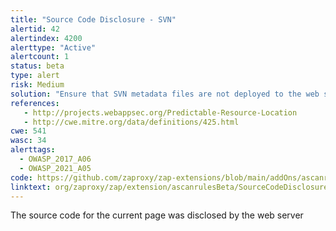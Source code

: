 ```yaml
---
title: "Source Code Disclosure - SVN"
alertid: 42
alertindex: 4200
alerttype: "Active"
alertcount: 1
status: beta
type: alert
risk: Medium
solution: "Ensure that SVN metadata files are not deployed to the web server or application server"
references:
   - http://projects.webappsec.org/Predictable-Resource-Location
   - http://cwe.mitre.org/data/definitions/425.html
cwe: 541
wasc: 34
alerttags: 
  - OWASP_2017_A06
  - OWASP_2021_A05
code: https://github.com/zaproxy/zap-extensions/blob/main/addOns/ascanrulesBeta/src/main/java/org/zaproxy/zap/extension/ascanrulesBeta/SourceCodeDisclosureSvnScanRule.java
linktext: org/zaproxy/zap/extension/ascanrulesBeta/SourceCodeDisclosureSvnScanRule.java
---
```

The source code for the current page was disclosed by the web server
